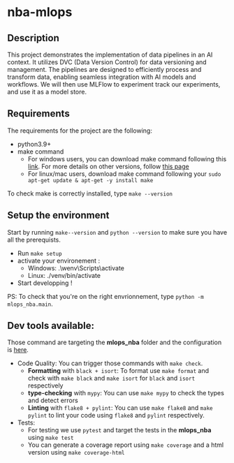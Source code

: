 # nba-mlops

## Description
This project demonstrates the implementation of data pipelines in an AI context. It utilizes DVC (Data Version Control) for data versioning and management. The pipelines are designed to efficiently process and transform data, enabling seamless integration with AI models and workflows.
We will then use MLFlow to experiment track our experiments, and use it as a model store. 


## Requirements
The requirements for the project are the following:  
- python3.9+
- make command
    - For windows users, you can download make command following this [link](https://sourceforge.net/projects/gnuwin32/files/make/3.81/make-3.81.exe/download?use_mirror=netix&download=). For more details on other versions, follow [this page](https://gnuwin32.sourceforge.net/packages/make.htm)
    - For linux/mac users, download make command following your ``sudo apt-get update & apt-get -y install make``   

To check make is correctly installed, type ``make --version``

## Setup the environment
Start by running ``make--version`` and ``python --version`` to make sure you have all the prerequists.     

- Run ``make setup``
- activate your environement :
    - Windows: .\wenv\Scripts\activate
    - Linux:   ./venv/bin/activate
- Start developping !

PS: To check that you're on the right envrionnement, type ``python -m mlops_nba.main``.



## Dev tools available:

Those command are targeting the **mlops_nba** folder and the configuration is [here](setup.cfg).

* Code Quality: You can trigger those commands with `make check`.
  * **Formatting** with `black + isort`: To format use ``make format`` and check with `make black` and `make isort` for `black` and `isort` respectively
  * **type-checking** with `mypy`: You can use `make mypy` to check the types and detect errors
  * **Linting** with `flake8 + pylint`: You can use `make flake8` and `make pylint` to lint your code using `flake8` and `pylint` respectively.
* Tests:
  * For testing we use `pytest` and target the tests in the **mlops_nba** using `make test`
  * You can generate a coverage report using `make coverage` and a html version using `make coverage-html`